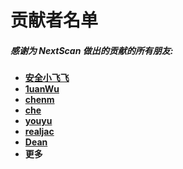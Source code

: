 # 贡献者名单

##### 感谢为 NextScan 做出的贡献的所有朋友:
- **[安全小飞飞][faf]**
- **[1uanWu][1uanWu]** 
- **[chenm][chenm]**
- **[che][che]**
- **[youyu][youyu]**
- **[realjac][realjac]**
- **[Dean][dean]**
- **更多**

[1uanWu]: https://github.com/1uanWu
[faf]:https://github.com/faf-xff
[chenm]:https://github.com/ChnMig
[che]:https://github.com/TheBestLL
[realjac]:https://github.com/realjac
[youyu]:https://github.com/yourenyouyu
[Dean]: https://github.com/dean2021

